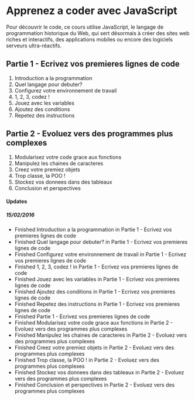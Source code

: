 # Apprenez a coder avec JavaScript

Pour découvrir le code, ce cours utilise JavaScript, le langage de programmation historique du Web, qui sert désormais à créer des sites web riches et interactifs, des applications mobiles ou encore des logiciels serveurs ultra-réactifs.

## Partie 1 - Ecrivez vos premieres lignes de code
1. Introduction a la programmation
2. Quel langage pour debuter?
3. Configurez votre environnement de travail
4. 1, 2, 3, codez !
5. Jouez avec les variables
6. Ajoutez des conditions
7. Repetez des instructions

## Partie 2 - Evoluez vers des programmes plus complexes
1. Modularisez votre code grace aux fonctions
2. Manipulez les chaines de caracteres
3. Creez votre premiez objets
4. Trop classe, la POO !
5. Stockez vos donnees dans des tableaux
6. Conclusion et perspectives

#### Updates
##### 15/02/2016
- Finished Introduction a la programmation in Partie 1 - Ecrivez vos premieres lignes de code
- Finished Quel langage pour debuter? in Partie 1 - Ecrivez vos premieres lignes de code
- Finished Configurez votre environnement de travail in Partie 1 - Ecrivez vos premieres lignes de code
- Finished 1, 2, 3, codez ! in Partie 1 - Ecrivez vos premieres lignes de code
- Finished Jouez avec les variables in Partie 1 - Ecrivez vos premieres lignes de code
- Finished Ajoutez des conditions in Partie 1 - Ecrivez vos premieres lignes de code
- Finished Repetez des instructions in Partie 1 - Ecrivez vos premieres lignes de code
- Finished Partie 1 - Ecrivez vos premieres lignes de code
- Finished Modularisez votre code grace aux fonctions in Partie 2 - Evoluez vers des programmes plus complexes
- Finished Manipulez les chaines de caracteres in Partie 2 - Evoluez vers des programmes plus complexes
- Finished Creez votre premiez objets in Partie 2 - Evoluez vers des programmes plus complexes
- Finished Trop classe, la POO ! in Partie 2 - Evoluez vers des programmes plus complexes
- Finished Stockez vos donnees dans des tableaux in Partie 2 - Evoluez vers des programmes plus complexes
- Finished Conclusion et perspectives in Partie 2 - Evoluez vers des programmes plus complexes
